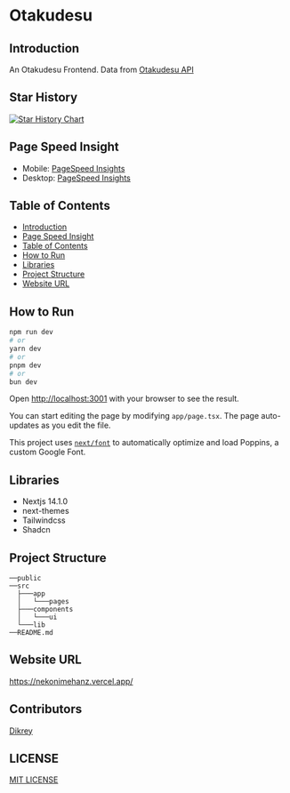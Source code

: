 # Otakudesu

## Introduction

An Otakudesu Frontend. Data from [Otakudesu API](https://github.com/Dikrey/)

## Star History

[![Star History Chart](https://api.star-history.com/svg?repos=Dikrey/nekonimehanz&type=Date)](https://star-history.com/#Dikrey/nekonimehanz&Date)

## Page Speed Insight

- Mobile: [PageSpeed Insights](https://pagespeed.web.dev/analysis/https-otakudesu-natee-my-id/yauysij5um?form_factor=mobile)
- Desktop: [PageSpeed Insights](https://pagespeed.web.dev/analysis/https-otakudesu-natee-my-id/yauysij5um?form_factor=desktop)

## Table of Contents

- [Introduction](#introduction)
- [Page Speed Insight](#page-speed-insight)
- [Table of Contents](#table-of-contents)
- [How to Run](#how-to-run)
- [Libraries](#libraries)
- [Project Structure](#project-structure)
- [Website URL](#website-url)

## How to Run

```bash
npm run dev
# or
yarn dev
# or
pnpm dev
# or
bun dev
```

Open [http://localhost:3001](http://localhost:3001) with your browser to see the result.

You can start editing the page by modifying `app/page.tsx`. The page auto-updates as you edit the file.

This project uses [`next/font`](https://nextjs.org/docs/basic-features/font-optimization) to automatically optimize and load Poppins, a custom Google Font.

## Libraries

- Nextjs 14.1.0
- next-themes
- Tailwindcss
- Shadcn

## Project Structure

```basb
──public
──src
  ├───app
  │   └───pages
  ├───components
  │   └───ui
  └───lib
──README.md
```

## Website URL

<https://nekonimehanz.vercel.app/>

## Contributors

[Dikrey](https://github.com/Dikrey)

## LICENSE

[MIT LICENSE](./LICENSE)
